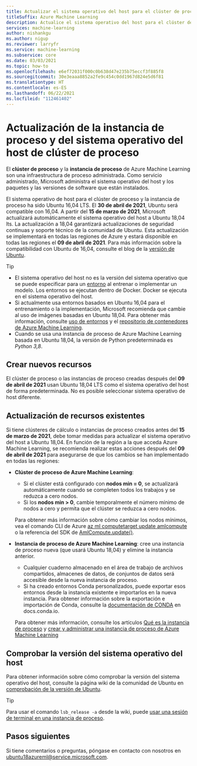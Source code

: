 ```yaml
---
title: Actualizar el sistema operativo del host para el clúster de proceso y la instancia
titleSuffix: Azure Machine Learning
description: Actualice el sistema operativo del host para el clúster de proceso y la instancia de proceso de Ubuntu 16,04 LTS a 18,04 LTS.
services: machine-learning
author: nishankgu
ms.author: nigup
ms.reviewer: larryfr
ms.service: machine-learning
ms.subservice: core
ms.date: 03/03/2021
ms.topic: how-to
ms.openlocfilehash: e6ef72031f000c0b638d47e235b75eccf3f885f8
ms.sourcegitcommit: 30e3eaaa8852a2fe9c454c0dd1967d824e5d6f81
ms.translationtype: HT
ms.contentlocale: es-ES
ms.lasthandoff: 06/22/2021
ms.locfileid: "112461402"
---
```

# <a name="upgrade-compute-instance-and-compute-cluster-host-os"></a>Actualización de la instancia de proceso y del sistema operativo del host de clúster de proceso

El __clúster de proceso__ y la __instancia de proceso__ de Azure Machine Learning son una infraestructura de proceso administrada. Como servicio administrado, Microsoft administra el sistema operativo del host y los paquetes y las versiones de software que están instalados.

El sistema operativo de host para el clúster de proceso y la instancia de proceso ha sido Ubuntu 16,04 LTS. El **30 de abril de 2021**, Ubuntu será compatible con 16,04. A partir del __15 de marzo de 2021__, Microsoft actualizará automáticamente el sistema operativo del host a Ubuntu 18,04 lts. La actualización a 18,04 garantizará actualizaciones de seguridad continuas y soporte técnico de la comunidad de Ubuntu. Esta actualización se implementará en todas las regiones de Azure y estará disponible en todas las regiones el __09 de abril de 2021__. Para más información sobre la compatibilidad con Ubuntu de 16,04, consulte el blog de la [versión de Ubuntu](https://wiki.ubuntu.com/Releases).

> [!TIP]
> * El sistema operativo del host no es la versión del sistema operativo que se puede especificar para un [entorno](how-to-use-environments.md) al entrenar o implementar un modelo. Los entornos se ejecutan dentro de Docker. Docker se ejecuta en el sistema operativo del host.
> * Si actualmente usa entornos basados en Ubuntu 16,04 para el entrenamiento o la implementación, Microsoft recomienda que cambie al uso de imágenes basadas en Ubuntu 18,04. Para obtener más información, consulte [uso de entornos](how-to-use-environments.md) y el [repositorio de contenedores de Azure Machine Learning](https://github.com/Azure/AzureML-Containers/tree/master/base).
> * Cuando se usa una instancia de proceso de Azure Machine Learning basada en Ubuntu 18,04, la versión de Python predeterminada es _Python 3,8_.
## <a name="creating-new-resources"></a>Crear nuevos recursos

El clúster de proceso o las instancias de proceso creadas después del __09 de abril de 2021__ usan Ubuntu 18,04 LTS como el sistema operativo del host de forma predeterminada. No es posible seleccionar sistema operativo de host diferente.

## <a name="upgrade-existing-resources"></a>Actualización de recursos existentes

Si tiene clústeres de cálculo o instancias de proceso creados antes del __15 de marzo de 2021__, debe tomar medidas para actualizar el sistema operativo del host a Ubuntu 18,04. En función de la región a la que acceda Azure Machine Learning, se recomienda realizar estas acciones después del __09 de abril de 2021__ para asegurarse de que los cambios se han implementado en todas las regiones:

* __Clúster de proceso de Azure Machine Learning__:

    * Si el clúster está configurado con __nodos min = 0__, se actualizará automáticamente cuando se completen todos los trabajos y se reduzca a cero nodos.
    * Si los __nodos min > 0__, cambie temporalmente el número mínimo de nodos a cero y permita que el clúster se reduzca a cero nodos.

    Para obtener más información sobre cómo cambiar los nodos mínimos, vea el comando CLI de Azure [az ml computetarget update amlcompute](/cli/azure/ml(v1)/computetarget/update#az_ml_computetarget_update_amlcompute) o la referencia del SDK de [AmlCompute.update()](/python/api/azureml-core/azureml.core.compute.amlcompute.amlcompute#update-min-nodes-none--max-nodes-none--idle-seconds-before-scaledown-none-).

* __Instancia de proceso de Azure Machine Learning__: cree una instancia de proceso nueva (que usará Ubuntu 18,04) y elimine la instancia anterior.

    * Cualquier cuaderno almacenado en el área de trabajo de archivos compartidos, almacenes de datos, de conjuntos de datos será accesible desde la nueva instancia de proceso.
    * Si ha creado entornos Conda personalizados, puede exportar esos entornos desde la instancia existente e importarlos en la nueva instancia. Para obtener información sobre la exportación e importación de Conda, consulte la [documentación de CONDA](https://docs.conda.io/) en docs.conda.io.

    Para obtener más información, consulte los artículos [Qué es la instancia de proceso](concept-compute-instance.md) y [crear y administrar una instancia de proceso de Azure Machine Learning](how-to-create-manage-compute-instance.md)

## <a name="check-host-os-version"></a>Comprobar la versión del sistema operativo del host

Para obtener información sobre cómo comprobar la versión del sistema operativo del host, consulte la página wiki de la comunidad de Ubuntu en [comprobación de la versión de Ubuntu](https://help.ubuntu.com/community/CheckingYourUbuntuVersion).

> [!TIP]
> Para usar el comando `lsb_release -a` desde la wiki, puede [usar una sesión de terminal en una instancia de proceso](how-to-access-terminal.md).
## <a name="next-steps"></a>Pasos siguientes

Si tiene comentarios o preguntas, póngase en contacto con nosotros en [ubuntu18azureml@service.microsoft.com](mailto:ubuntu18azureml@service.microsoft.com).
